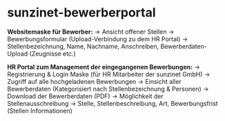 # sunzinet-bewerberportal

**Websitemaske für Bewerber:**
-> Ansicht offener Stellen
-> Bewerbungsformular (Upload-Verbindung zu dem HR Portal)
	-> Stellenbezeichnung, Name, Nachname, Anschreiben, Bewerberdaten-Upload (Zeugnisse etc.)

**HR Portal zum Management der eingegangenen Bewerbungen:**
-> Registrierung & Login Maske (für HR Mitarbeiter der sunzinet GmbH)
-> Zugriff auf alle hochgeladenen Bewerbungen
	-> Einsicht aller Bewerberdaten (Kategorisiert nach Stellenbezeichnung & Personen)
	-> Download der Bewerberdaten (PDF)
-> Möglichkeit der Stellenausschreibung
	-> Stelle, Stellenbeschreibung, Art, Bewerbungsfrist (Stellen Informationen)
